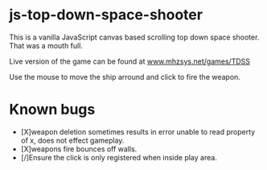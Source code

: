 # js-top-down-space-shooter
This is a vanilla JavaScript canvas based scrolling top down space shooter.  That was a mouth full.

Live version of the game can be found at www.mhzsys.net/games/TDSS

Use the mouse to move the ship arround and click to fire the weapon.

# Known bugs
- [X]weapon deletion sometimes results in error unable to read property of x, does not effect gameplay.
- [X]weapons fire bounces off walls.
- [/]Ensure the click is only registered when inside play area.
